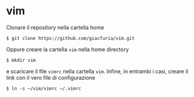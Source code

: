 # vim


Clonare il repository nella cartella home
```
$ git clone https://github.com/giacfuria/vim.git
```
Oppure creare la cartella `vim` nella home directory
```
$ mkdir vim
```
e scaricare il file `vimrc` nella cartella `vim`.
Infine, in entrambi i casi, creare il link con il vero file di configurazione
```
$ ln -s ~/vim/vimrc ~/.vimrc
```
